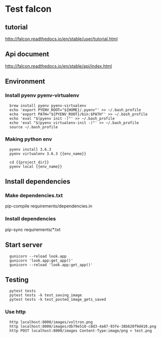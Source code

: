 # Test falcon

## tutorial

  http://falcon.readthedocs.io/en/stable/user/tutorial.html

## Api document

  http://falcon.readthedocs.io/en/stable/api/index.html

## Environment

### Install pyenv pyenv-virtualenv

```
  brew install pyenv pyenv-virtualenv
  echo 'export PYENV_ROOT="${HOME}/.pyenv"' >> ~/.bash_profile
  echo 'export PATH="${PYENV_ROOT}/bin:$PATH"' >> ~/.bash_profile
  echo 'eval "$(pyenv init -)"' >> ~/.bash_profile
  echo 'eval "$(pyenv virtualenv-init -)"' >> ~/.bash_profile
  source ~/.bash_profile
```

### Making python env

```
  pyenv install 3.6.3
  pyenv virtualenv 3.6.3 {{env_name}}
  
  cd {{project_dir}}
  pyenv local {{env_name}}
```

## Install dependencies

### Make dependencies.txt

  pip-compile requirements/dependencies.in

### Install dependencies

  pip-sync requirements/*.txt

## Start server

```
  gunicorn --reload look.app
  gunicorn 'look.app:get_app()'
  gunicorn --reload 'look.app:get_app()'
```

## Testing

```
  pytest tests
  pytest tests -k test_saving_image
  pytest tests -k test_posted_image_gets_saved
```

### Use http

```
  http localhost:8000/images/voltron.png
  http localhost:8000/images/db79e518-c8d3-4a87-93fe-38b620f9d410.png
  http POST localhost:8000/images Content-Type:image/png < test.png
```